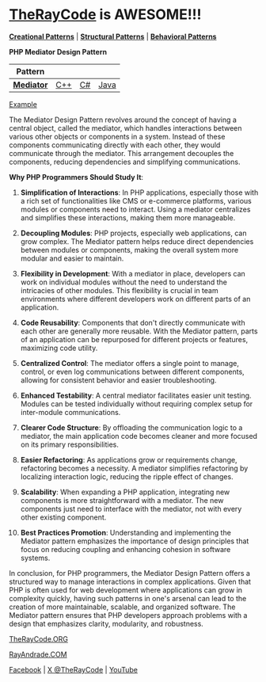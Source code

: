 # [TheRayCode](../../../README.md) is AWESOME!!!

**[Creational Patterns](../../Creational/README.md)** | **[Structural Patterns](../../Structural/README.md)** | **[Behavioral Patterns](../README.md)**

**PHP Mediator Design Pattern**

|Pattern|   |   |   |
|---|---|---|---|
| [**Mediator**](README.md) | [C++](../../../CPP/Behavioral/Mediator/README.md) | [C#](../../../Csharp/Behavioral/Mediator/README.md) | [Java](../../../Java/Behavioral/Mediator/README.md) |

[Example](MR1/README.md) 

The Mediator Design Pattern revolves around the concept of having a central object, called the mediator, which handles interactions between various other objects or components in a system. Instead of these components communicating directly with each other, they would communicate through the mediator. This arrangement decouples the components, reducing dependencies and simplifying communications.

**Why PHP Programmers Should Study It**:

1. **Simplification of Interactions**: In PHP applications, especially those with a rich set of functionalities like CMS or e-commerce platforms, various modules or components need to interact. Using a mediator centralizes and simplifies these interactions, making them more manageable.

2. **Decoupling Modules**: PHP projects, especially web applications, can grow complex. The Mediator pattern helps reduce direct dependencies between modules or components, making the overall system more modular and easier to maintain.

3. **Flexibility in Development**: With a mediator in place, developers can work on individual modules without the need to understand the intricacies of other modules. This flexibility is crucial in team environments where different developers work on different parts of an application.

4. **Code Reusability**: Components that don't directly communicate with each other are generally more reusable. With the Mediator pattern, parts of an application can be repurposed for different projects or features, maximizing code utility.

5. **Centralized Control**: The mediator offers a single point to manage, control, or even log communications between different components, allowing for consistent behavior and easier troubleshooting.

6. **Enhanced Testability**: A central mediator facilitates easier unit testing. Modules can be tested individually without requiring complex setup for inter-module communications.

7. **Clearer Code Structure**: By offloading the communication logic to a mediator, the main application code becomes cleaner and more focused on its primary responsibilities.

8. **Easier Refactoring**: As applications grow or requirements change, refactoring becomes a necessity. A mediator simplifies refactoring by localizing interaction logic, reducing the ripple effect of changes.

9. **Scalability**: When expanding a PHP application, integrating new components is more straightforward with a mediator. The new components just need to interface with the mediator, not with every other existing component.

10. **Best Practices Promotion**: Understanding and implementing the Mediator pattern emphasizes the importance of design principles that focus on reducing coupling and enhancing cohesion in software systems.

In conclusion, for PHP programmers, the Mediator Design Pattern offers a structured way to manage interactions in complex applications. Given that PHP is often used for web development where applications can grow in complexity quickly, having such patterns in one's arsenal can lead to the creation of more maintainable, scalable, and organized software. The Mediator pattern ensures that PHP developers approach problems with a design that emphasizes clarity, modularity, and robustness.

[TheRayCode.ORG](https://www.TheRayCode.org)

[RayAndrade.COM](https://www.RayAndrade.com)

[Facebook](https://www.facebook.com/TheRayCode/) | [X @TheRayCode](https://www.x.com/TheRayCode/) | [YouTube](https://www.youtube.com/TheRayCode/)
